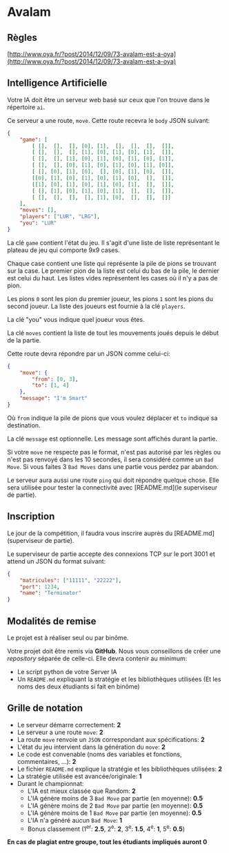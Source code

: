 # Avalam

## Règles

[http://www.oya.fr/?post/2014/12/09/73-avalam-est-a-oya](http://www.oya.fr/?post/2014/12/09/73-avalam-est-a-oya)

## Intelligence Artificielle

Votre IA doit être un serveur web basé sur ceux que l'on trouve dans le répertoire `ai`.

Ce serveur a une route, `move`. Cette route recevra le `body` JSON suivant:

```json
{
	"game": [
		[ [],  [],  [], [0], [1],  [],  [],  [],  []],
		[ [],  [],  [], [1], [0], [1], [0], [1],  []],
		[ [],  [], [1], [0], [1], [0], [1], [0], [1]],
		[ [],  [], [0], [1], [0], [1], [0], [1], [0]],
		[ [], [0], [1], [0],  [], [0], [1], [0],  []],
		[[0], [1], [0], [1], [0], [1], [0],  [],  []],
		[[1], [0], [1], [0], [1], [0], [1],  [],  []],
		[ [], [1], [0], [1], [0], [1],  [],  [],  []],
		[ [],  [],  [],  [], [1], [0],  [],  [],  []]
	],
	"moves": [],
	"players": ["LUR", "LRG"],
	"you": "LUR"
}
```

La clé `game` contient l'état du jeu. Il s'agit d'une liste de liste représentant le plateau de jeu qui comporte 9x9 cases.

Chaque case contient une liste qui représente la pile de pions se trouvant sur la case. Le premier pion de la liste est celui du bas de la pile, le dernier est celui du haut. Les listes vides représentent les cases où il n'y a pas de pion.

Les pions `0` sont les pion du premier joueur, les pions `1` sont les pions du second joueur. La liste des joueurs est fournie à la clé `players`.

La clé "you" vous indique quel joueur vous êtes.

La clé `moves` contient la liste de tout les mouvements joués depuis le début de la partie.

Cette route devra répondre par un JSON comme celui-ci:

```json
{
	"move": {
		"from": [0, 3],
		"to": [1, 4]
	},
	"message": "I'm Smart"
}
```

Où `from` indique la pile de pions que vous voulez déplacer et `to` indique sa destination.

La clé `message` est optionnelle. Les message sont affichés durant la partie.

Si votre `move` ne respecte pas le format, n'est pas autorisé par les règles ou n'est pas renvoyé dans les 10 secondes, il sera considéré comme un `Bad Move`. Si vous faites 3 `Bad Moves` dans une partie vous perdez par abandon.

Le serveur aura aussi une route `ping` qui doit répondre quelque chose. Elle sera utilisée pour tester la connectivité avec [README.md](le superviseur de partie).

## Inscription

Le jour de la compétition, il faudra vous inscrire auprès du [README.md](superviseur de partie).

Le superviseur de partie accepte des connexions TCP sur le port 3001 et attend un JSON du format suivant:

```json
{
	"matricules": ["11111", "22222"],
	"port": 1234,
	"name": "Terminator"
}
```

## Modalités de remise

Le projet est à réaliser seul ou par binôme.

Votre projet doit être remis via **GitHub**. Nous vous conseillons de créer une *repository* séparée de celle-ci. Elle devra contenir au minimum:
- Le script python de votre Server IA
- Un `README.md` expliquant la stratégie et les bibliothèques utilisées (Et les noms des deux étudiants si fait en binôme)

## Grille de notation

- Le serveur démarre correctement: **2**
- Le serveur a une route `move`: **2**
- La route `move` renvoie un `JSON` correspondant aux spécifications: **2**
- L'état du jeu intervient dans la génération du `move`: **2**
- Le code est convenable (noms des variables et fonctions, commentaires, ...): **2**
- Le fichier `README.md` explique la stratégie et les bibliothèques utilisées: **2**
- La stratégie utilisée est avancée/originale: **1**
- Durant le championnat:
	- L'IA est mieux classée que Random: **2**
	- L'IA génère moins de 3 `Bad Move` par partie (en moyenne): **0.5**
	- L'IA génère moins de 2 `Bad Move` par partie (en moyenne): **0.5**
	- L'IA génère moins de 1 `Bad Move` par partie (en moyenne): **0.5**
	- L'IA n'a généré aucun `Bad Move`: **1**
	- Bonus classement (1<sup>er</sup>: **2.5**, 2<sup>e</sup>: **2**, 3<sup>e</sup>: **1.5**, 4<sup>e</sup>: **1**, 5<sup>e</sup>: **0.5**)

**En cas de plagiat entre groupe, tout les étudiants impliqués auront 0**
